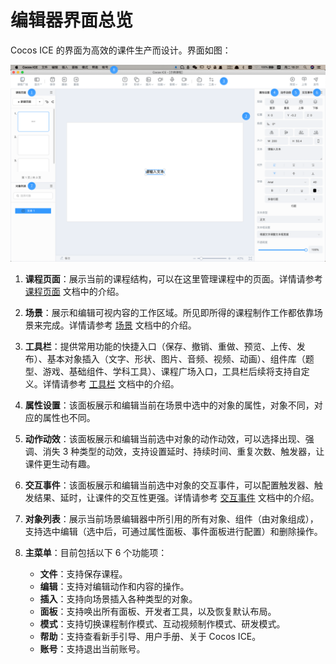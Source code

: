 # 编辑器界面总览

Cocos ICE 的界面为高效的课件生产而设计。界面如图：

 ![课程制作模式](img/Curriculum.png)

1. **课程页面**：展示当前的课程结构，可以在这里管理课程中的页面。详情请参考 [课程页面](../../page/index.md) 文档中的介绍。

2. **场景**：展示和编辑可视内容的工作区域。所见即所得的课程制作工作都依靠场景来完成。详情请参考 [场景](../../scene/index.md) 文档中的介绍。

3. **工具栏**：提供常用功能的快捷入口（保存、撤销、重做、预览、上传、发布）、基本对象插入（文字、形状、图片、音频、视频、动画）、组件库（题型、游戏、基础组件、学科工具）、课程广场入口，工具栏后续将支持自定义。详情请参考 [工具栏](../../tools/index.md) 文档中的介绍。

4. **属性设置**：该面板展示和编辑当前在场景中选中的对象的属性，对象不同，对应的属性也不同。

5. **动作动效**：该面板展示和编辑当前选中对象的动作动效，可以选择出现、强调、消失 3 种类型的动效，支持设置延时、持续时间、重复次数、触发器，让课件更生动有趣。

6. **交互事件**：该面板展示和编辑当前选中对象的交互事件，可以配置触发器、触发结果、延时，让课件的交互性更强。详情请参考 [交互事件](../../event/index.md) 文档中的介绍。

7. **对象列表**：展示当前场景编辑器中所引用的所有对象、组件（由对象组成），支持选中编辑（选中后，可通过属性面板、事件面板进行配置）和删除操作。

8. **主菜单**：目前包括以下 6 个功能项：

    - **文件**：支持保存课程。
    - **编辑**：支持对编辑动作和内容的操作。
    - **插入**：支持向场景插入各种类型的对象。
    - **面板**：支持唤出所有面板、开发者工具，以及恢复默认布局。
    - **模式**：支持切换课程制作模式、互动视频制作模式、研发模式。
    - **帮助**：支持查看新手引导、用户手册、关于 Cocos ICE。
    - **账号**：支持退出当前账号。

